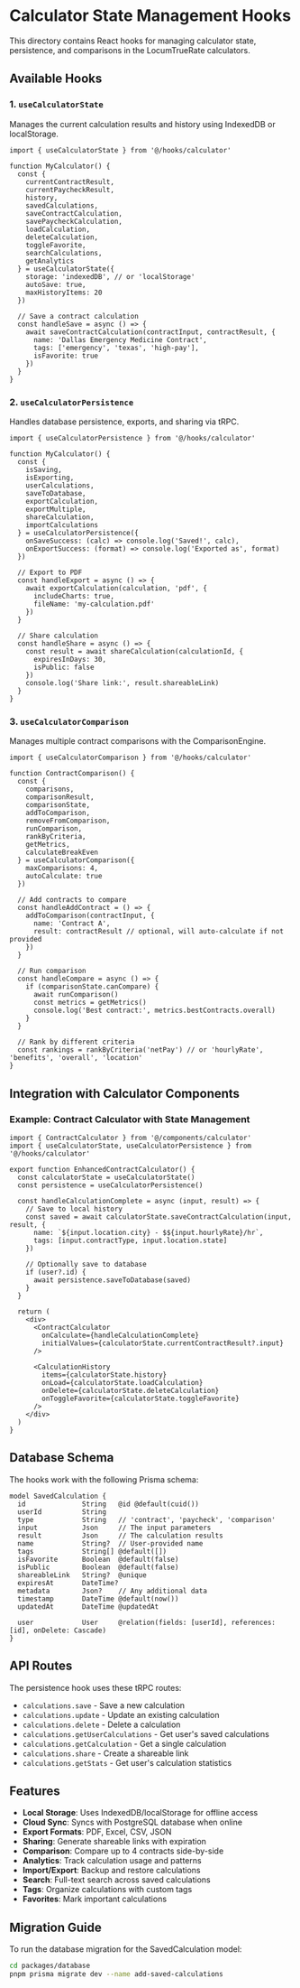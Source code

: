 # Calculator State Management Hooks

This directory contains React hooks for managing calculator state, persistence, and comparisons in the LocumTrueRate calculators.

## Available Hooks

### 1. `useCalculatorState`

Manages the current calculation results and history using IndexedDB or localStorage.

```tsx
import { useCalculatorState } from '@/hooks/calculator'

function MyCalculator() {
  const {
    currentContractResult,
    currentPaycheckResult,
    history,
    savedCalculations,
    saveContractCalculation,
    savePaycheckCalculation,
    loadCalculation,
    deleteCalculation,
    toggleFavorite,
    searchCalculations,
    getAnalytics
  } = useCalculatorState({
    storage: 'indexedDB', // or 'localStorage'
    autoSave: true,
    maxHistoryItems: 20
  })

  // Save a contract calculation
  const handleSave = async () => {
    await saveContractCalculation(contractInput, contractResult, {
      name: 'Dallas Emergency Medicine Contract',
      tags: ['emergency', 'texas', 'high-pay'],
      isFavorite: true
    })
  }
}
```

### 2. `useCalculatorPersistence`

Handles database persistence, exports, and sharing via tRPC.

```tsx
import { useCalculatorPersistence } from '@/hooks/calculator'

function MyCalculator() {
  const {
    isSaving,
    isExporting,
    userCalculations,
    saveToDatabase,
    exportCalculation,
    exportMultiple,
    shareCalculation,
    importCalculations
  } = useCalculatorPersistence({
    onSaveSuccess: (calc) => console.log('Saved!', calc),
    onExportSuccess: (format) => console.log('Exported as', format)
  })

  // Export to PDF
  const handleExport = async () => {
    await exportCalculation(calculation, 'pdf', {
      includeCharts: true,
      fileName: 'my-calculation.pdf'
    })
  }

  // Share calculation
  const handleShare = async () => {
    const result = await shareCalculation(calculationId, {
      expiresInDays: 30,
      isPublic: false
    })
    console.log('Share link:', result.shareableLink)
  }
}
```

### 3. `useCalculatorComparison`

Manages multiple contract comparisons with the ComparisonEngine.

```tsx
import { useCalculatorComparison } from '@/hooks/calculator'

function ContractComparison() {
  const {
    comparisons,
    comparisonResult,
    comparisonState,
    addToComparison,
    removeFromComparison,
    runComparison,
    rankByCriteria,
    getMetrics,
    calculateBreakEven
  } = useCalculatorComparison({
    maxComparisons: 4,
    autoCalculate: true
  })

  // Add contracts to compare
  const handleAddContract = () => {
    addToComparison(contractInput, {
      name: 'Contract A',
      result: contractResult // optional, will auto-calculate if not provided
    })
  }

  // Run comparison
  const handleCompare = async () => {
    if (comparisonState.canCompare) {
      await runComparison()
      const metrics = getMetrics()
      console.log('Best contract:', metrics.bestContracts.overall)
    }
  }

  // Rank by different criteria
  const rankings = rankByCriteria('netPay') // or 'hourlyRate', 'benefits', 'overall', 'location'
}
```

## Integration with Calculator Components

### Example: Contract Calculator with State Management

```tsx
import { ContractCalculator } from '@/components/calculator'
import { useCalculatorState, useCalculatorPersistence } from '@/hooks/calculator'

export function EnhancedContractCalculator() {
  const calculatorState = useCalculatorState()
  const persistence = useCalculatorPersistence()

  const handleCalculationComplete = async (input, result) => {
    // Save to local history
    const saved = await calculatorState.saveContractCalculation(input, result, {
      name: `${input.location.city} - $${input.hourlyRate}/hr`,
      tags: [input.contractType, input.location.state]
    })

    // Optionally save to database
    if (user?.id) {
      await persistence.saveToDatabase(saved)
    }
  }

  return (
    <div>
      <ContractCalculator 
        onCalculate={handleCalculationComplete}
        initialValues={calculatorState.currentContractResult?.input}
      />
      
      <CalculationHistory 
        items={calculatorState.history}
        onLoad={calculatorState.loadCalculation}
        onDelete={calculatorState.deleteCalculation}
        onToggleFavorite={calculatorState.toggleFavorite}
      />
    </div>
  )
}
```

## Database Schema

The hooks work with the following Prisma schema:

```prisma
model SavedCalculation {
  id              String   @id @default(cuid())
  userId          String
  type            String   // 'contract', 'paycheck', 'comparison'
  input           Json     // The input parameters
  result          Json     // The calculation results
  name            String?  // User-provided name
  tags            String[] @default([])
  isFavorite      Boolean  @default(false)
  isPublic        Boolean  @default(false)
  shareableLink   String?  @unique
  expiresAt       DateTime?
  metadata        Json?    // Any additional data
  timestamp       DateTime @default(now())
  updatedAt       DateTime @updatedAt
  
  user            User     @relation(fields: [userId], references: [id], onDelete: Cascade)
}
```

## API Routes

The persistence hook uses these tRPC routes:

- `calculations.save` - Save a new calculation
- `calculations.update` - Update an existing calculation
- `calculations.delete` - Delete a calculation
- `calculations.getUserCalculations` - Get user's saved calculations
- `calculations.getCalculation` - Get a single calculation
- `calculations.share` - Create a shareable link
- `calculations.getStats` - Get user's calculation statistics

## Features

- **Local Storage**: Uses IndexedDB/localStorage for offline access
- **Cloud Sync**: Syncs with PostgreSQL database when online
- **Export Formats**: PDF, Excel, CSV, JSON
- **Sharing**: Generate shareable links with expiration
- **Comparison**: Compare up to 4 contracts side-by-side
- **Analytics**: Track calculation usage and patterns
- **Import/Export**: Backup and restore calculations
- **Search**: Full-text search across saved calculations
- **Tags**: Organize calculations with custom tags
- **Favorites**: Mark important calculations

## Migration Guide

To run the database migration for the SavedCalculation model:

```bash
cd packages/database
pnpm prisma migrate dev --name add-saved-calculations
```